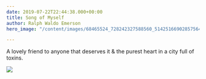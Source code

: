 ```yaml
---
date: 2019-07-22T22:44:38.000+00:00
title: Song of Myself
author: Ralph Waldo Emerson
hero_image: "/content/images/68465524_728242327588560_5142516690285756416_n.jpg"

---
```

A lovely friend to anyone that deserves it & the purest heart in a city full of toxins.

![](/content/images/igor-son-FV_PxCqgtwc-unsplash.jpg)